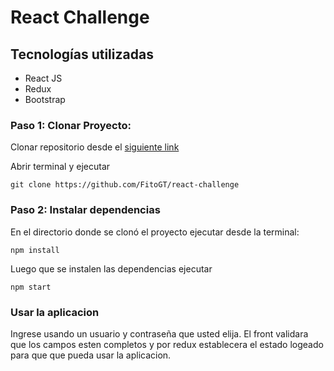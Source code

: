 # React Challenge


## Tecnologías utilizadas

- React JS
- Redux
- Bootstrap

### Paso 1: Clonar Proyecto:

Clonar repositorio desde el [siguiente link](https://github.com/FitoGT/react-challenge)

Abrir terminal y ejecutar 

`git clone https://github.com/FitoGT/react-challenge`

### Paso 2: Instalar dependencias 

En el directorio donde se clonó el proyecto ejecutar desde la terminal:

`npm install`


Luego que se instalen las dependencias ejecutar

`npm start`

### Usar la aplicacion

Ingrese usando un usuario y contraseña que usted elija. 
El front validara que los campos esten completos y por redux establecera el estado logeado para que que pueda usar la aplicacion.
